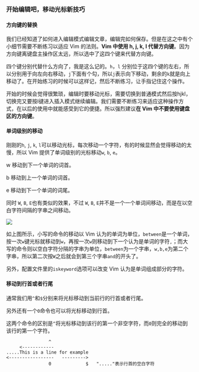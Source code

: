 ### 开始编辑吧，移动光标新技巧

#### 方向键的替换

我们已经知道了如何进入编辑模式编辑文章，编辑完如何保存。但是在这之中有个小细节需要不断练习以适应 Vim 的法则。**Vim 中使用 h, j, k, l 代替方向键**。因为方向键离键盘主操作区太远，所以选中了这四个键来代替方向键。

四个键分别代替什么方向了，我是这么记的。`h`，`l` 分别位于这四个键的左右，所以分别用于向左向右移动，`j`下面有个勾，所以`j`表示向下移动，剩余的`k`就是向上移动了。在开始练习的时候可以这样记，然后不断练习，让手指记住这个操作。 

开始的时候会觉得很繁琐，编辑时要移动光标，需要切换到普通模式然后按hjkl，切换完又要按i键进入插入模式继续编辑。我们需要不断练习来适应这种操作方式，在以后的使用中就能感受到它的便捷。所以强烈建议**在 Vim 中不要使用键盘区的方向键**。

#### 单词级别的移动

刚刚的`h`, `j`, `k`, `l`可以移动光标，每次移动一个字符，有的时候显然会觉得移动的太慢，所以 Vim 提供了单词级别的光标移动`w`, `b`, `e`。

w 移动到下一个单词的词首。

b 移动到上一个单词的词首。

e 移动到下一个单词的词尾。

同时 `W`, `B`, `E`也有类似的效果，不过 `W`, `B`, `E`并不是一个一个单词间移动，而是在以空白字符间隔的字串之间移动。

![](http://o8l6oohcu.qnssl.com/hi-vim:move-0.png)

如上图所示，小写的命令的移动以 Vim 认为的单词为单位，`between`是一个单词，按一次`w`键光标就移动到`w`，再按一次`w`则移动到下一个认为是单词的字符`,`；而大写的命令则以空白字符分隔的字串为单位，`between`为一个字串，`w,b,e`为第二个字串，所以第二次按`W`之后就会到第三个字串`and`的开头了。

另外，配置文件里的`iskeyword`选项可以改变 Vim 认为是单词组成部分的字符。

#### 移动到行首或者行尾

通常我们用`^`和`$`分别来将光标移动到当前行的行首或者行尾。

另外还有一个`0`命令也可以将光标移动到行首。

这两个命令的区别是`^`将光标移动到该行的第一个非空字符，而`0`则完全的移动到该行的第一个字符。

```
                ^
     <------------
.....This is a line for example  
<-----------------   --------->
                0             $   "....."表示行首的空白字符
```







